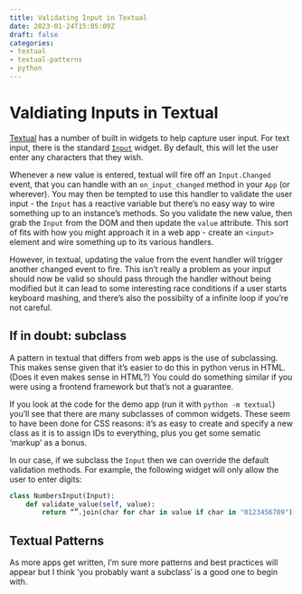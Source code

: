 ```yaml
---
title: Validating Input in Textual
date: 2023-01-24T15:05:09Z
draft: false
categories:
- textual
- textual-patterns
- python
---
```

# Valdiating Inputs in Textual

[Textual](https://textual.textualize.io) has a number of built in widgets to help capture user input. For text input, there is the standard [`Input`](https://textual.textualize.io/widgets/input/) widget. By default, this will let the user enter any characters that they wish.

Whenever a new value is entered, textual will fire off an `Input.Changed` event, that you can handle with an `on_input_changed` method in your `App` (or wherever). You may then be tempted to use this handler to validate the user input - the `Input` has a reactive variable but there’s no easy way to wire something up to an instance’s methods. So you validate the new value, then grab the `Input` from the DOM and then update the `value` attribute. This sort of fits with how you might approach it in a web app - create an `<input>` element and wire something up to its various handlers.

However, in textual, updating the value from the event handler will trigger another changed event to fire. This isn’t really a problem as your input should now be valid so should pass through the handler without being modified but it can lead to some interesting race conditions if a user starts keyboard mashing, and there’s also the possibilty of a infinite loop if you’re not careful.

## If in doubt: subclass

A pattern in textual that differs from web apps is the use of subclassing. This makes sense given that it’s easier to do this in python verus in HTML. (Does it even makes sense in HTML?) You could do something similar if you were using a frontend framework but that’s not a guarantee.

If you look at the code for the demo app (run it with `python -m textual`) you’ll see that there are many subclasses of common widgets. These seem to have been done for CSS reasons: it’s as easy to create and specify a new class as it is to assign IDs to everything, plus you get some sematic ‘markup’ as a bonus.

In our case, if we subclass the `Input` then we can override the default validation methods. For example, the following widget will only allow the user to enter digits:


```python
class NumbersInput(Input):
    def validate_value(self, value):
        return “”.join(char for char in value if char in "0123456789")          
```

## Textual Patterns

As more apps get written, I’m sure more patterns and best practices will appear but I think ‘you probably want a subclass’ is a good one to begin with.